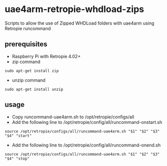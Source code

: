 # uae4arm-retropie-whdload-zips
Scripts to allow the use of Zipped WHDLoad folders with uae4arm using Retropie runcommand

## prerequisites
- Raspberry Pi with Retropie 4.02+
- zip command
```
sudo apt-get install zip
```
- unzip command
```
sudo apt-get install unzip
```

## usage
- Copy runcommand-uae4arm.sh to /opt/retropie/configs/all
- Add the following line to /opt/retropie/config/all/runcommand-onstart.sh
```shell
source /opt/retropie/configs/all/runcommand-uae4arm.sh "$1" "$2" "$3" "$4" "start"
```
- Add the following line to /opt/retropie/config/all/runcommand-onend.sh
```shell
source /opt/retropie/configs/all/runcommand-uae4arm.sh "$1" "$2" "$3" "$4" "stop"
```
